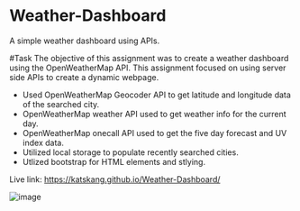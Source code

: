 # Weather-Dashboard
A simple weather dashboard using APIs.

#Task
The objective of this assignment was to create a weather dashboard using the OpenWeatherMap API. This assignment focused on using server side APIs to create a dynamic webpage. 
- Used OpenWeatherMap Geocoder API to get latitude and longitude data of the searched city.
- OpenWeatherMap weather API used to get weather info for the current day.
- OpenWeatherMap onecall API used to get the five day forecast and UV index data.
- Utilized local storage to populate recently searched cities.
- Utlized bootstrap for HTML elements and stlying.

Live link: https://katskang.github.io/Weather-Dashboard/

![image](https://user-images.githubusercontent.com/105574653/184787797-4271661d-36a7-4705-b572-d2bb0ec7e2ee.png)
